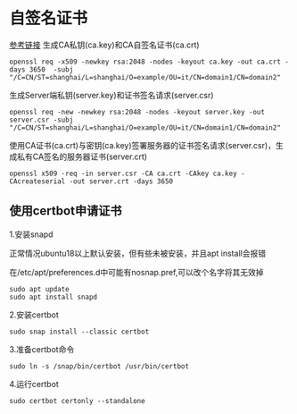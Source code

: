 # 自签名证书
[参考链接](https://blog.csdn.net/bluishglc/article/details/123617558?ops_request_misc=%257B%2522request%255Fid%2522%253A%2522170184906816777224455514%2522%252C%2522scm%2522%253A%252220140713.130102334..%2522%257D&request_id=170184906816777224455514&biz_id=0&utm_medium=distribute.pc_search_result.none-task-blog-2~all~sobaiduend~default-2-123617558-null-null.142^v96^pc_search_result_base2&utm_term=openssl%E8%AF%81%E4%B9%A6&spm=1018.2226.3001.4187)
生成CA私钥(ca.key)和CA自签名证书(ca.crt)

```
openssl req -x509 -newkey rsa:2048 -nodes -keyout ca.key -out ca.crt -days 3650  -subj "/C=CN/ST=shanghai/L=shanghai/O=example/OU=it/CN=domain1/CN=domain2"
```
生成Server端私钥(server.key)和证书签名请求(server.csr)
```
openssl req -new -newkey rsa:2048 -nodes -keyout server.key -out server.csr -subj "/C=CN/ST=shanghai/L=shanghai/O=example/OU=it/CN=domain1/CN=domain2"
```
使用CA证书(ca.crt)与密钥(ca.key)签署服务器的证书签名请求(server.csr)，生成私有CA签名的服务器证书(server.crt)
```
openssl x509 -req -in server.csr -CA ca.crt -CAkey ca.key -CAcreateserial -out server.crt -days 3650
```

## 使用certbot申请证书

1.安装snapd

正常情况ubuntu18以上默认安装，但有些未被安装，并且apt install会报错

在/etc/apt/preferences.d中可能有nosnap.pref,可以改个名字将其无效掉

```
sudo apt update
sudo apt install snapd
```

2.安装certbot

```
sudo snap install --classic certbot
```

3.准备certbot命令

```
sudo ln -s /snap/bin/certbot /usr/bin/certbot
```

4.运行certbot

```
sudo certbot certonly --standalone
```

